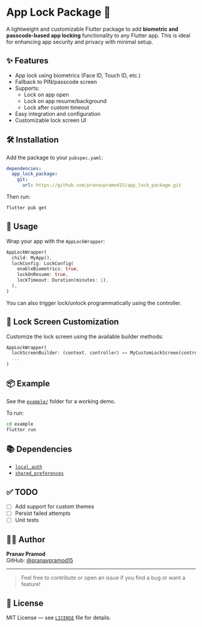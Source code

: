 # App Lock Package 🔐

A lightweight and customizable Flutter package to add **biometric and passcode-based app locking** functionality to any Flutter app. This is ideal for enhancing app security and privacy with minimal setup.

## ✨ Features

- App lock using biometrics (Face ID, Touch ID, etc.)
- Fallback to PIN/passcode screen
- Supports:
  - Lock on app open
  - Lock on app resume/background
  - Lock after custom timeout
- Easy integration and configuration
- Customizable lock screen UI

## 🛠️ Installation

Add the package to your `pubspec.yaml`:

```yaml
dependencies:
  app_lock_package:
    git:
      url: https://github.com/pranavpramod15/app_lock_package.git
```

Then run:
```bash
flutter pub get
```

## 🚀 Usage

Wrap your app with the `AppLockWrapper`:

```dart
AppLockWrapper(
  child: MyApp(),
  lockConfig: LockConfig(
    enableBiometrics: true,
    lockOnResume: true,
    lockTimeout: Duration(minutes: 1),
  ),
)
```

You can also trigger lock/unlock programmatically using the controller.

## 🔐 Lock Screen Customization

Customize the lock screen using the available builder methods:

```dart
AppLockWrapper(
  lockScreenBuilder: (context, controller) => MyCustomLockScreen(controller: controller),
  ...
)
```

## 📦 Example

See the [`example/`](https://github.com/pranavpramod15/app_lock_package/tree/main/example) folder for a working demo.

To run:
```bash
cd example
flutter run
```

## 📚 Dependencies

- [`local_auth`](https://pub.dev/packages/local_auth)
- [`shared_preferences`](https://pub.dev/packages/shared_preferences)

## ✅ TODO

- [ ] Add support for custom themes
- [ ] Persist failed attempts
- [ ] Unit tests

## 🧑‍💻 Author

**Pranav Pramod**  
GitHub: [@pranavpramod15](https://github.com/pranavpramod15)

---

> Feel free to contribute or open an issue if you find a bug or want a feature!

## 📄 License

MIT License — see [`LICENSE`](https://github.com/pranavpramod15/app_lock_package/blob/main/LICENSE) file for details.